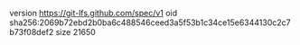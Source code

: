 version https://git-lfs.github.com/spec/v1
oid sha256:2069b72ebd2b0ba6c488546ceed3a5f53b1c34ce15e6344130c2c7b73f08def2
size 21650

